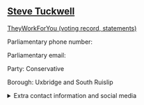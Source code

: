 ## <a href="https://members.parliament.uk/member/4994/contact">Steve Tuckwell</a>

<a href="https://www.theyworkforyou.com/mp/26269/steve_tuckwell/uxbridge_and_south_ruislip">TheyWorkForYou (voting record, statements)</a> 

Parliamentary phone number:  

Parliamentary email:  

Party: Conservative 

Borough: Uxbridge and South Ruislip 

<details><summary>Extra contact information and social media</summary> 
<li>Website:</li>
<li>Twitter: https://twitter.com/tuckwell_steve</li>
<li>Constituency office phone number:</li>
<li>Constituency office email:</li>
<li>Facebook: https://www.facebook.com/SteveTuckwellMP</li>
<li>Instagram:</li>
<li>Youtube:</li>
<li>Linkedin:</li>
<li>Government department phone number:</li>
<li>Government department email:</li>
<li>Threads:</li>
<li>Party office phone number:</li>
<li>Party office email:</li>
<li>Tiktok:</li>
</details>